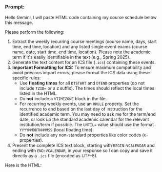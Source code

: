 ### Prompt:
Hello Gemini, I will paste HTML code containing my course schedule below this message.

Please perform the following:
1. Extract the weekly recurring course meetings (course name, days, start time, end time, location) and any listed single-event exams (course name, date, start time, end time, location). Please note the academic term if it's easily identifiable in the text (e.g., Spring 2025).
2. Generate the text content for an ICS file (`.ics`) containing these events.
3. **Important Formatting for ICS:** To ensure maximum compatibility and avoid previous import errors, please format the ICS data using these specific rules:
    * Use **floating times** for all `DTSTART` and `DTEND` properties (do not include `TZID=` or a `Z` suffix). The times should reflect the local times listed in the HTML.
    * Do **not** include a `VTIMEZONE` block in the file.
    * For recurring weekly events, use an `RRULE` property. Set the recurrence to end based on the last day of instruction for the identified academic term. You may need to ask me for the term/end date, or look up the standard academic calendar for the relevant institution/term if possible. The `UNTIL=` value should use the format `YYYYMMDDTHHMMSS` (local floating time).
    * Do **not** include any non-standard properties like color codes (`X-` properties).
4. Present the complete ICS text block, starting with `BEGIN:VCALENDAR` and ending with `END:VCALENDAR`, in your response so I can copy and save it directly as a `.ics` file (encoded as UTF-8).

Here is the HTML: